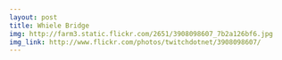 ```yaml
---
layout: post
title: Whiele Bridge 
img: http://farm3.static.flickr.com/2651/3908098607_7b2a126bf6.jpg 
img_link: http://www.flickr.com/photos/twitchdotnet/3908098607/ 
---
```

